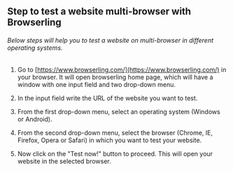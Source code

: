 ## Step to test a website multi-browser with Browserling

###### Below steps will help you to test a website on multi-browser in different operating systems.

1. Go to [https://www.browserling.com/](https://www.browserling.com/) in your browser. It will open browserling home page, which will have a window with one input field and two drop-down menu.

2. In the input field write the URL of the website you want to test.

3. From the first drop-down menu, select an operating system (Windows or Android).

4. From the second drop-down menu, select the browser (Chrome, IE, Firefox, Opera or Safari) in which you want to test your website.

5. Now click on the "Test now!" button to proceed. This will open your website in the selected browser.